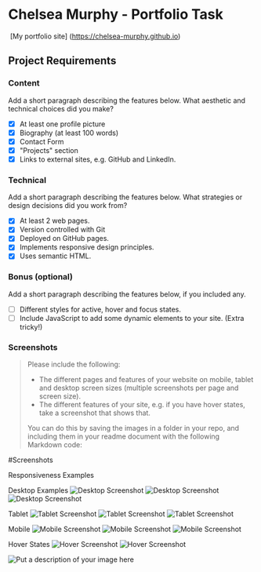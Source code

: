# Chelsea Murphy - Portfolio Task

​
[My portfolio site] (https://chelsea-murphy.github.io)
​

## Project Requirements

### Content

Add a short paragraph describing the features below. What aesthetic and technical choices did you make?

- [x] At least one profile picture
- [x] Biography (at least 100 words)
- [x] Contact Form
- [x] "Projects" section
- [x] Links to external sites, e.g. GitHub and LinkedIn.
      ​

### Technical

Add a short paragraph describing the features below. What strategies or design decisions did you work from?

- [x] At least 2 web pages.
- [x] Version controlled with Git
- [x] Deployed on GitHub pages.
- [x] Implements responsive design principles.
- [x] Uses semantic HTML.

### Bonus (optional)

Add a short paragraph describing the features below, if you included any.

- [ ] Different styles for active, hover and focus states.
- [ ] Include JavaScript to add some dynamic elements to your site. (Extra tricky!)
      ​

### Screenshots

> Please include the following:
>
> - The different pages and features of your website on mobile, tablet and desktop screen sizes (multiple screenshots per page and screen size).
> - The different features of your site, e.g. if you have hover states, take a screenshot that shows that.
>
> You can do this by saving the images in a folder in your repo, and including them in your readme document with the following Markdown code:

#Screenshots

Responsiveness Examples

Desktop Examples
![Desktop Screenshot](/img/Desktop1%20Homepage.png)
![Desktop Screenshot](/img/Desktop2Homepage.png)
![Desktop Screenshot](/img/Desktop2-Project-Page.png)

Tablet
![Tablet Screenshot](/img/Tablet%1.png)
![Tablet Screenshot](/img/Tablet%2.png)
![Tablet Screenshot](/img/Tablet3-Project-Page.png)

Mobile
![Mobile Screenshot](/img/Mobile-Homepage.png)
![Mobile Screenshot](/img/Mobile-Homepage2.png)
![Mobile Screenshot](/img/Mobile-Project-Page.png)

Hover States
![Hover Screenshot](/img/Hover-State1%colour%change.png)
![Hover Screenshot](/img/Hover-State2%button%shadow.png)

![Put a description of your image here](./relative_path_to_file)

